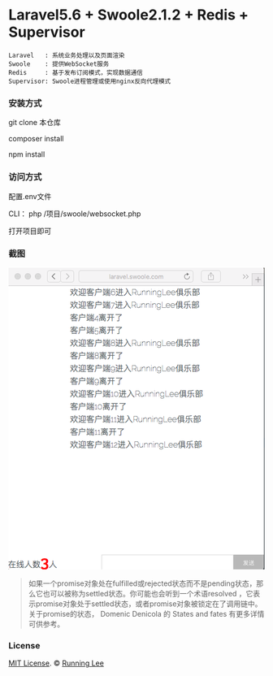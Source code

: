 # Laravel5.6 + Swoole2.1.2 + Redis + Supervisor
    Laravel   : 系统业务处理以及页面渲染
    Swoole    : 提供WebSocket服务
    Redis     : 基于发布订阅模式，实现数据通信
    Supervisor: Swoole进程管理或使用nginx反向代理模式

### 安装方式

git clone 本仓库

composer install

npm install


### 访问方式

配置.env文件

CLI： php /项目/swoole/websocket.php

打开项目即可

### 截图

![截图](/demo.png)

> 如果一个promise对象处在fulfilled或rejected状态而不是pending状态，那么它也可以被称为settled状态。你可能也会听到一个术语resolved ，它表示promise对象处于settled状态，或者promise对象被锁定在了调用链中。关于promise的状态， Domenic Denicola 的 States and fates 有更多详情可供参考。

### License

[MIT License](https://opensource.org/licenses/mit-license.html). ©  [Running Lee](mailto:lihui870920@gmail.com)

